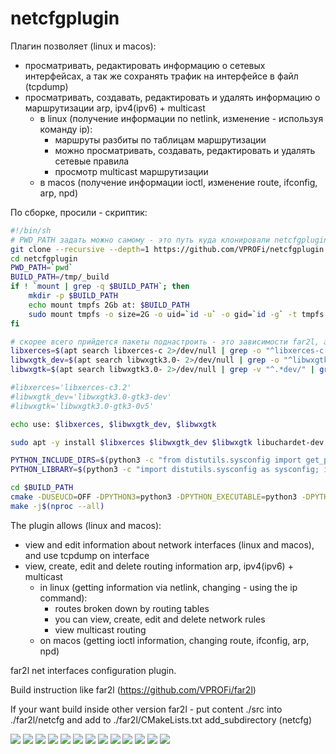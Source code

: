 # netcfgplugin

Плагин позволяет (linux и macos):
 * просматривать, редактировать информацию о сетевых интерфейсах, а так же сохранять трафик на интерфейсе в файл (tcpdump)
 * просматривать, создавать, редактировать и удалять информацию о маршрутизации arp, ipv4(ipv6) + multicast
   * в linux (получение информации по netlink, изменение - используя команду ip):
      * маршруты разбиты по таблицам маршрутизации
      * можно просматривать, создавать, редактировать и удалять сетевые правила
      * просмотр multicast маршрутизации
   * в macos (получение информации ioctl, изменение route, ifconfig, arp, npd)

По сборке, просили - скриптик:
```sh
#!/bin/sh
# PWD_PATH задать можно самому - это путь куда клонировали netcfgplugin
git clone --recursive --depth=1 https://github.com/VPROFi/netcfgplugin.git
cd netcfgplugin
PWD_PATH=`pwd`
BUILD_PATH=/tmp/_build
if ! `mount | grep -q $BUILD_PATH`; then
    mkdir -p $BUILD_PATH
    echo mount tmpfs 2Gb at: $BUILD_PATH
    sudo mount tmpfs -o size=2G -o uid=`id -u` -o gid=`id -g` -t tmpfs $BUILD_PATH
fi

# скорее всего прийдется пакеты поднастроить - это зависимости far2l, а не плагина см https://github.com/elfmz/far2l#required-dependencies
libxerces=$(apt search libxerces-c 2>/dev/null | grep -o "^libxerces-c[0-9]\.[0-9]\/" | cut -d"/" -f1)
libwxgtk_dev=$(apt search libwxgtk3.0- 2>/dev/null | grep -o "^libwxgtk3.0-.*dev\/" | cut -d"/" -f1)
libwxgtk=$(apt search libwxgtk3.0- 2>/dev/null | grep -v "^.*dev/" | grep -v "^.*dbgsym" | grep -o '^libwxgtk3.0-[^//]*')

#libxerces='libxerces-c3.2'
#libwxgtk_dev='libwxgtk3.0-gtk3-dev'
#libwxgtk='libwxgtk3.0-gtk3-0v5'

echo use: $libxerces, $libwxgtk_dev, $libwxgtk

sudo apt -y install $libxerces $libwxgtk_dev $libwxgtk libuchardet-dev libspdlog-dev libxerces-c-dev gawk m4 libffi-dev cmake g++

PYTHON_INCLUDE_DIRS=$(python3 -c "from distutils.sysconfig import get_python_inc; print(get_python_inc())")
PYTHON_LIBRARY=$(python3 -c "import distutils.sysconfig as sysconfig; import os; print(os.path.join(sysconfig.get_config_var('LIBDIR'), sysconfig.get_config_var('LDLIBRARY')))")

cd $BUILD_PATH
cmake -DUSEUCD=OFF -DPYTHON3=python3 -DPYTHON_EXECUTABLE=python3 -DPYTHON_INCLUDE_DIRS=$PYTHON_INCLUDE_DIRS -DPYTHON_LIBRARY=$PYTHON_LIBRARY -DCMAKE_INSTALL_PREFIX="/home/$USER/far2l" -DUSEWX=yes -DPYTHON=yes -DPACKAGE_DEPENDENCIES="$libxerces" -DCMAKE_BUILD_TYPE=Release "$PWD_PATH"
make -j$(nproc --all)
```

The plugin allows (linux and macos):
  * view and edit information about network interfaces (linux and macos), and use tcpdump on interface
  * view, create, edit and delete routing information arp, ipv4(ipv6) + multicast
    * in linux (getting information via netlink, changing - using the ip command):
       * routes broken down by routing tables
       * you can view, create, edit and delete network rules
       * view multicast routing
    * on macos (getting ioctl information, changing route, ifconfig, arp, npd)

far2l net interfaces configuration plugin.

Build instruction like far2l (https://github.com/VPROFi/far2l)

If your want build inside other version far2l - put content ./src into ./far2l/netcfg and add to ./far2l/CMakeLists.txt add_subdirectory (netcfg)

![](img/ifs.png)
![](img/iproutes.png)
![](img/arp.png)
![](img/rule.png)
![](img/config.png)
![](img/ipv6route.png)
![](img/del.png)
![](img/macos.png)
![](img/forwarding.png)
![](img/tcpdump.png)
![](img/tcpdumpstop.png)
![](img/main.png)
![](img/mainwide.png)
